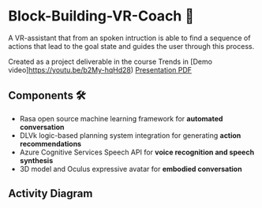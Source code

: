 # Block-Building-VR-Coach 🤖
A VR-assistant that from an spoken intruction is able to find a sequence of actions that lead to the goal state and guides the user through this process.

Created as a project deliverable in the course Trends in
[Demo video]https://youtu.be/b2My-hqHd28)
[Presentation PDF](docs/CONTRIBUTING.md)


## Components 🛠
- Rasa open source machine learning framework for __automated conversation__
- DLVk  logic-based planning system integration for generating __action recommendations__
- Azure Cognitive Services Speech API for __voice recognition and speech synthesis__
- 3D model and Oculus expressive avatar for __embodied conversation__

## Activity Diagram
